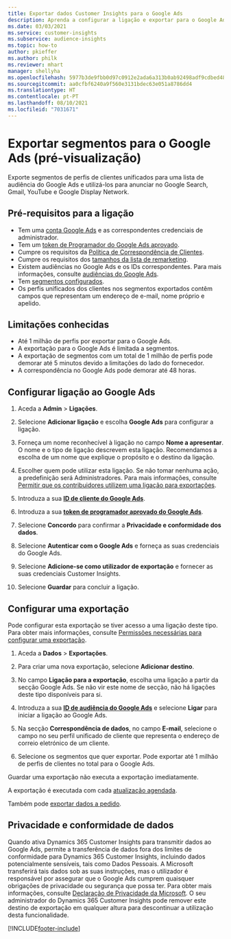 ```yaml
---
title: Exportar dados Customer Insights para o Google Ads
description: Aprenda a configurar a ligação e exportar para o Google Ads.
ms.date: 03/03/2021
ms.service: customer-insights
ms.subservice: audience-insights
ms.topic: how-to
author: pkieffer
ms.author: philk
ms.reviewer: mhart
manager: shellyha
ms.openlocfilehash: 5977b3de9fbb0d97c0912e2ada6a313b0ab92498adf9cdbed48191c0e5143567
ms.sourcegitcommit: aa0cfbf6240a9f560e3131bdec63e051a8786dd4
ms.translationtype: HT
ms.contentlocale: pt-PT
ms.lasthandoff: 08/10/2021
ms.locfileid: "7031671"
---
```

# <a name="export-segments-to-google-ads-preview"></a>Exportar segmentos para o Google Ads (pré-visualização)

Exporte segmentos de perfis de clientes unificados para uma lista de audiência do Google Ads e utilizá-los para anunciar no Google Search, Gmail, YouTube e Google Display Network. 

## <a name="prerequisites-for-connection"></a>Pré-requisitos para a ligação

-   Tem uma [conta Google Ads](https://ads.google.com/) e as correspondentes credenciais de administrador.
-   Tem um [token de Programador do Google Ads aprovado](https://developers.google.com/google-ads/api/docs/first-call/dev-token). 
-   Cumpre os requisitos da [Política de Correspondência de Clientes](https://support.google.com/adspolicy/answer/6299717).
-   Cumpre os requisitos dos [tamanhos da lista de remarketing](https://support.google.com/google-ads/answer/7558048).
-   Existem audiências no Google Ads e os IDs correspondentes. Para mais informações, consulte [audiências do Google Ads](https://support.google.com/google-ads/answer/7558048?hl=en#:~:text=Audience%20lists%20is%20a%20section,Display%20Network%20through%20remarketing%20campaigns.).
-   Tem [segmentos configurados](segments.md).
-   Os perfis unificados dos clientes nos segmentos exportados contêm campos que representam um endereço de e-mail, nome próprio e apelido.

## <a name="known-limitations"></a>Limitações conhecidas

- Até 1 milhão de perfis por exportar para o Google Ads.
- A exportação para o Google Ads é limitada a segmentos.
- A exportação de segmentos com um total de 1 milhão de perfis pode demorar até 5 minutos devido a limitações do lado do fornecedor. 
- A correspondência no Google Ads pode demorar até 48 horas.

## <a name="set-up-connection-to-google-ads"></a>Configurar ligação ao Google Ads

1. Aceda a **Admin** > **Ligações**.

1. Selecione **Adicionar ligação** e escolha **Google Ads** para configurar a ligação.

1. Forneça um nome reconhecível à ligação no campo **Nome a apresentar**. O nome e o tipo de ligação descrevem esta ligação. Recomendamos a escolha de um nome que explique o propósito e o destino da ligação.

1. Escolher quem pode utilizar esta ligação. Se não tomar nenhuma ação, a predefinição será Administradores. Para mais informações, consulte [Permitir que os contribuidores utilizem uma ligação para exportações](connections.md#allow-contributors-to-use-a-connection-for-exports).

1. Introduza a sua **[ID de cliente do Google Ads](https://support.google.com/google-ads/answer/1704344)**.

1. Introduza a sua **[token de programador aprovado do Google Ads](https://developers.google.com/google-ads/api/docs/first-call/dev-token)**.

1. Selecione **Concordo** para confirmar a **Privacidade e conformidade dos dados**.

1. Selecione **Autenticar com o Google Ads** e forneça as suas credenciais do Google Ads.

1. Selecione **Adicione-se como utilizador de exportação** e fornecer as suas credenciais Customer Insights.

1. Selecione **Guardar** para concluir a ligação. 

## <a name="configure-an-export"></a>Configurar uma exportação

Pode configurar esta exportação se tiver acesso a uma ligação deste tipo. Para obter mais informações, consulte [Permissões necessárias para configurar uma exportação](export-destinations.md#set-up-a-new-export).

1. Aceda a **Dados** > **Exportações**.

1. Para criar uma nova exportação, selecione **Adicionar destino**.

1. No campo **Ligação para a exportação**, escolha uma ligação a partir da secção Google Ads. Se não vir este nome de secção, não há ligações deste tipo disponíveis para si.

1. Introduza a sua **[ID de audiência do Google Ads](https://support.google.com/google-ads/answer/7558048?hl=en#:~:text=Audience%20lists%20is%20a%20section,Display%20Network%20through%20remarketing%20campaigns.)** e selecione **Ligar** para iniciar a ligação ao Google Ads.

1. Na secção **Correspondência de dados**, no campo **E-mail**, selecione o campo no seu perfil unificado de cliente que representa o endereço de correio eletrónico de um cliente.

1. Selecione os segmentos que quer exportar. Pode exportar até 1 milhão de perfis de clientes no total para o Google Ads.

Guardar uma exportação não executa a exportação imediatamente.

A exportação é executada com cada [atualização agendada](system.md#schedule-tab). 

Também pode [exportar dados a pedido](export-destinations.md#run-exports-on-demand). 

## <a name="data-privacy-and-compliance"></a>Privacidade e conformidade de dados

Quando ativa Dynamics 365 Customer Insights para transmitir dados ao Google Ads, permite a transferência de dados fora dos limites de conformidade para Dynamics 365 Customer Insights, incluindo dados potencialmente sensíveis, tais como Dados Pessoais. A Microsoft transferirá tais dados sob as suas instruções, mas o utilizador é responsável por assegurar que o Google Ads cumprem quaisquer obrigações de privacidade ou segurança que possa ter. Para obter mais informações, consulte [Declaração de Privacidade da Microsoft](https://go.microsoft.com/fwlink/?linkid=396732).
O seu administrador do Dynamics 365 Customer Insights pode remover este destino de exportação em qualquer altura para descontinuar a utilização desta funcionalidade.


[!INCLUDE[footer-include](../includes/footer-banner.md)]
